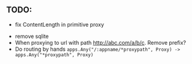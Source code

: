 ## TODO:

+ fix ContentLength in primitive proxy
- remove sqlite
- When proxying to url with path http://abc.com/a/b/c. Remove prefix?
- Do routing by hands `apps.Any("/:appname/*proxypath", Proxy) -> apps.Any("*proxypath", Proxy)`